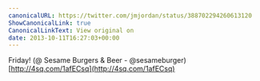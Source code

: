 ```yaml
---
canonicalURL: https://twitter.com/jmjordan/status/388702294260613120
ShowCanonicalLink: true
CanonicalLinkText: View original on
date: 2013-10-11T16:27:03+00:00
---
```

Friday! (@ Sesame Burgers &amp; Beer - @sesameburger) [http://4sq.com/1afECsq](http://4sq.com/1afECsq)